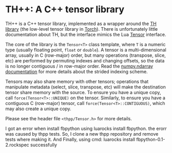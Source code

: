 # TH++: A C++ tensor library

TH++ is a C++ tensor library, implemented as a wrapper around the
[TH library](https://github.com/torch/torch7/tree/master/lib/TH) (the low-level
tensor library in [Torch](http://torch.ch/)). There is unfortunately little
documentation about TH, but the interface mimics the Lua
[Tensor](https://github.com/torch/torch7/blob/master/doc/tensor.md) interface.

The core of the library is the `Tensor<T>` class template, where `T` is a
numeric type (usually floating point, `float` or `double`). A tensor is
a multi-dimensional array, usually in C (row-major) order, but many
operations (transpose, slice, etc) are performed by permuting indexes and
changing offsets, so the data is no longer contiguous / in row-major order.
Read the [numpy.ndarray
documentation](http://docs.scipy.org/doc/numpy/reference/arrays.ndarray.html)
for more details about the strided indexing scheme.

Tensors may also share memory with other tensors; operations that manipulate
metadata (select, slice, transpose, etc) will make the destination tensor
share memory with the source. To ensure you have a unique copy, call
`force(Tensor<T>::UNIQUE)` on the tensor. Similarly, to ensure you have
a contiguous C (row-major) tensor, call `force(Tensor<T>::CONTIGUOUS)`, which
may also create a unique copy.

Please see the header file `<thpp/Tensor.h>` for more details.


I got an error when install fbpython using luarocks install fbpython.
the erorr was caused by thpp tests.
So, I clone a new thpp repository and remove tests where making it. 
And Finally, using  cmd: luarocks install fbpython-0.1-2.rockspec successfully
